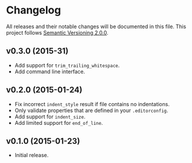 # Changelog

All releases and their notable changes will be documented in this file. This project follows [Semantic Versioning 2.0.0](http://semver.org).

## v0.3.0 (2015-31)

- Add support for `trim_trailing_whitespace`.
- Add command line interface.

## v0.2.0 (2015-01-24)

- Fix incorrect `indent_style` result if file contains no indentations.
- Only validate properties that are defined in your `.editorconfig`.
- Add support for `indent_size`.
- Add limited support for `end_of_line`.

## v0.1.0 (2015-01-23)

- Initial release.
